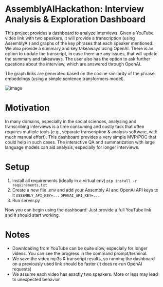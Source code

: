 # AssemblyAIHackathon: Interview Analysis & Exploration Dashboard

This project provides a dashboard to analyze interviews. Given a YouTube video link with two speakers, it will provide a transcription (using AssemblyAI) and graphs of the key phrases that each speaker mentioned. We also provide a summary and key takeaways using OpenAI. There is an option to update the transcript, in case there are any issues, that will update the summary and takeaways. The user also has the option to ask further questions about the interview, which are answered through OpenAI.

The graph links are generated based on the cosine similarity of the phrase embeddings (using a simple sentence transformers model).

![image](https://user-images.githubusercontent.com/49696908/206913116-bc416ddc-37bd-4aa2-bbe9-82ad2d2b4050.png)

# Motivation

In many domains, especially in the social sciences, analysing and transcribing interviews is a time consuming and costly task that often requires mutliple tools (e.g., separate transcription & analysis software, with much manual effort). This dashboard provides a very simple MVP/POC that could help in such cases. The interactive QA and summarization with large language models can aid analysis, especially for longer interviews.

# Setup

1. Install all requirements (ideally in a virtual env)
    `pip install -r requirements.txt`
2. Create a new file .env and add your Assembly AI and OpenAI API keys to it
    `ASSEMBLY_API_KEY=...`
    `OPENAI_API_KEY=...`
3. Run server.py

Now you can begin using the dashboard! Just provide a full YouTube link and it should start working.

# Notes

- Downloading from YouTube can be quite slow, especially for longer videos. You can see the progress in the command prompt/terminal.
- We save the video mp3s & transcript results, so running the dashboard on a previously used link should be faster (it does re-run OpenAI requests)
- We assume each video has exactly two speakers. More or less may lead to unexpected behavior
